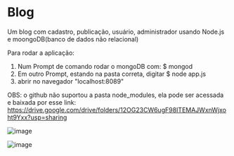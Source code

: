 # Blog
Um blog com cadastro, publicação, usuário, administrador usando Node.js e moongoDB(banco de dados não relacional)

Para rodar a aplicação: 
1) Num Prompt de comando rodar o mongoDB com: $ mongod
2) Em outro Prompt, estando na pasta correta, digitar $ node app.js
3) abrir no navegador "localhost:8089"

OBS: o github não suportou a pasta node_modules, ela pode ser acessada e baixada por esse link: https://drive.google.com/drive/folders/12OG23CW6ugF98ITEMAJWxnWjxoht9Yxx?usp=sharing

![image](https://user-images.githubusercontent.com/30415584/118272300-ce0e3b80-b498-11eb-87c8-6e0dc4d51350.png)

![image](https://user-images.githubusercontent.com/30415584/118272357-debeb180-b498-11eb-8b05-b7c55f8fc3aa.png)

